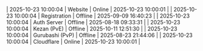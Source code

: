 | 2025-10-23 10:00:04 | Website | Online | 2025-10-23 10:00:01 |
| 2025-10-23 10:00:04 | Registration | Offline | 2025-09-09 16:40:23 |
| 2025-10-23 10:00:04 | Auth Server | Offline | 2025-08-18 09:33:31 |
| 2025-10-23 10:00:04 | Kezan (PvE) | Offline | 2025-10-11 12:51:30 |
| 2025-10-23 10:00:04 | Gurubashi (PvP) | Offline | 2025-08-23 21:44:06 |
| 2025-10-23 10:00:04 | Cloudflare | Online | 2025-10-23 10:00:01 |
